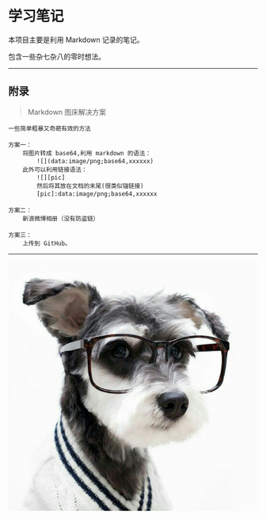 # 学习笔记

本项目主要是利用 Markdown 记录的笔记。

包含一些杂七杂八的零时想法。

---

## 附录

> Markdown 图床解决方案

    一些简单粗暴又奇葩有效的方法
    
    方案一：
        将图片转成 base64,利用 markdown 的语法：
            ![](data:image/png;base64,xxxxxx)
        此外可以利用链接语法：
            ![][pic]
            然后将其放在文档的末尾(很类似锚链接)
            [pic]:data:image/png;base64,xxxxxx
    
    方案二：
        新浪微博相册（没有防盗链）
    
    方案三：
        上传到 GitHub。

---

![这个图来自于新浪微博](assets/e1b09291jw8f6vitoh23pj213k13kq7c.jpg)